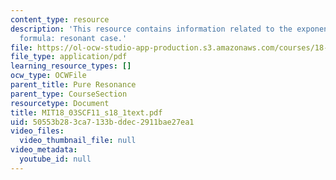 ```yaml
---
content_type: resource
description: 'This resource contains information related to the exponential response
  formula: resonant case.'
file: https://ol-ocw-studio-app-production.s3.amazonaws.com/courses/18-03sc-differential-equations-fall-2011/50553b283ca7133bddec2911bae27ea1_MIT18_03SCF11_s18_1text.pdf
file_type: application/pdf
learning_resource_types: []
ocw_type: OCWFile
parent_title: Pure Resonance
parent_type: CourseSection
resourcetype: Document
title: MIT18_03SCF11_s18_1text.pdf
uid: 50553b28-3ca7-133b-ddec-2911bae27ea1
video_files:
  video_thumbnail_file: null
video_metadata:
  youtube_id: null
---
```

